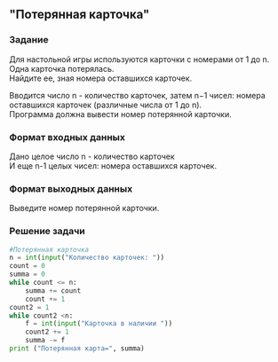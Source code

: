## "Потерянная карточка"

### Задание

Для настольной игры используются карточки с номерами от 1 до n. Одна карточка потерялась. \
Найдите ее, зная номера оставшихся карточек. 

Вводится число n - количество карточек, затем n−1 чисел: номера оставшихся карточек (различные числа от 1 до n). \
Программа должна вывести номер потерянной карточки.

### Формат входных данных

Дано целое число n - количество карточек \
И еще n-1 целых чисел: номера оставшихся карточек.

### Формат выходных данных

Выведите номер потерянной карточки.

### Решение задачи

```python
#Потерянная карточка
n = int(input("Количество карточек: "))
count = 0
summa = 0
while count <= n:
    summa += count
    count += 1
count2 = 1
while count2 <n:
    f = int(input("Карточкa в наличии "))
    count2 += 1
    summa -= f
print ("Потерянная карта=", summa)
```
